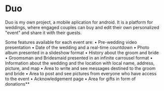 # Duo

Duo is my own project, a mobile aplication for android.
It is a platform for weddings, where engaged couples can buy and edit their own personalized "event" and share it with their guests.

Some features available for each event are:
• Pre-wedding video presentation
•	Date of the wedding and a real-time countdown
•	Photo album presented in a slideshow format
•	History about the groom and bride
•	Groomsman and Bridesmaid presented in an infinite carrousel format
•	Information about the wedding and the location with local name, address, picture, and map
•	Area to write and see messages destined to the groom and bride
•	Area to post and see pictures from everyone who have access to the event
•	Acknowledgement page
•	Area for gifts in form of donations**

